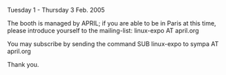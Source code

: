 Tuesday 1 - Thursday 3 Feb. 2005

The booth is managed by APRIL; if you are able to be in Paris at this
time, please introduce yourself to the mailing-list: linux-expo AT
april.org

You may subscribe by sending the command SUB linux-expo to sympa AT
april.org

Thank you.
